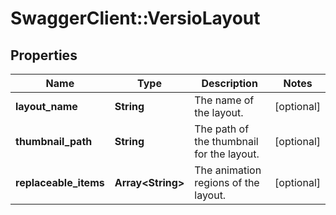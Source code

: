 # SwaggerClient::VersioLayout

## Properties
Name | Type | Description | Notes
------------ | ------------- | ------------- | -------------
**layout_name** | **String** | The name of the layout. | [optional] 
**thumbnail_path** | **String** | The path of the thumbnail for the layout. | [optional] 
**replaceable_items** | **Array&lt;String&gt;** | The animation regions of the layout. | [optional] 


